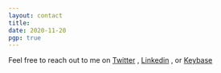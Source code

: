```yaml
---
layout: contact
title: 
date: 2020-11-20 
pgp: true 
---
```


Feel free to reach out to me on <a href="https://twitter.com/00saimanideep" class="highlighted">Twitter</a> , <a href="https://www.linkedin.com/in/sai-manideep-chittiprolu-1518b7222" class="highlighted">Linkedin</a> , or <a href="https://keybase.io/SAIMANIDEEP13" class="highlighted">Keybase</a>